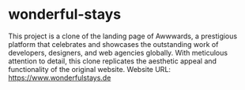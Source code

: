 # wonderful-stays
This project is a clone of the landing page of Awwwards, a prestigious platform that celebrates and showcases the outstanding work of developers, designers, and web agencies globally. With meticulous attention to detail, this clone replicates the aesthetic appeal and functionality of the original website. Website URL: https://www.wonderfulstays.de
